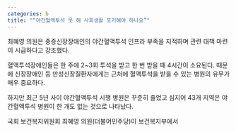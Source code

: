 ```yaml
---
categories: b
title: "“야간혈액투석 못 해 사회생활 포기해야 하나요”"
---
```

최혜영 의원은 중증신장장애인의 야간혈액투석 인프라 부족을 지적하며 관련 대책 마련이 시급하다고 강조했다.&nbsp;



혈액투석장애인들은 한 주에 2~3회 투석을 받고 한 번 받을 때&nbsp;4시간이 소요된다. 때문에 신장장애인 등 만성신장질환자에게는 근처에 혈액투석을 받을 수 있는 병원의 유무가 매우 중요하다.

하지만 최근 5년 사이 야간혈액투석&nbsp;시행&nbsp;병원은 꾸준히 줄었고 심지어 43개 지역은 야간혈액투석 병원이 한 개도 없는 것으로 나타났다.

국회 보건복지위원회 최혜영 의원(더불어민주당)이 보건복지부에서